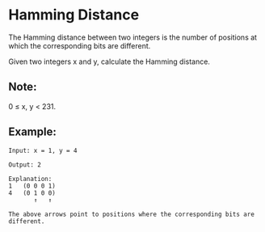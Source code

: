 # Hamming Distance

The Hamming distance between two integers is the number of positions at which the corresponding bits are different.

Given two integers x and y, calculate the Hamming distance.

## Note:
0 ≤ x, y < 231.

## Example:

```
Input: x = 1, y = 4

Output: 2

Explanation:
1   (0 0 0 1)
4   (0 1 0 0)
       ↑   ↑

The above arrows point to positions where the corresponding bits are different.
```

